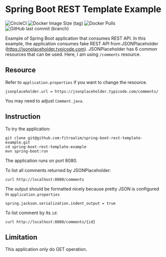 # Spring Boot REST Template Example

![CircleCI](https://img.shields.io/circleci/build/github/fitraalim/spring-boot-rest-template-example/main?style=for-the-badge) ![Docker Image Size (tag)](https://img.shields.io/docker/image-size/fitraalim/spring-boot-rest-template-example/latest?style=for-the-badge)  ![Docker Pulls](https://img.shields.io/docker/pulls/fitraalim/spring-boot-rest-template-example?style=for-the-badge) ![GitHub last commit (branch)](https://img.shields.io/github/last-commit/fitraalim/spring-boot-rest-template-example/main?style=for-the-badge)

Example of Spring Boot application that consumes REST API. In this example, the application consumes fake REST API from JSONPlaceholder (https://jsonplaceholder.typicode.com). JSONPlaceholder has 6 common resources that can be used. Here, I am using ```/comments``` resource.

## Resource

Refer to ```application.properties``` if you want to change the resource.

```
jsonplaceholder.url = https://jsonplaceholder.typicode.com/comments/
```

You may need to adjust ```Comment.java```.

## Instruction

To try the application:

```
git clone git@github.com:fitraalim/spring-boot-rest-template-example.git
cd spring-boot-rest-template-example
mvn spring-boot:run
```

The application runs on port 8080.

To list all comments returned by JSONPlaceholder:

```
curl http://localhost:8080/comments
```

The output should be formatted nicely because pretty JSON is configured in ```application.properties```

```
spring.jackson.serialization.indent_output = true
```

To list comment by its ``id``:

```
curl http://localhost:8080/comments/{id}
```

## Limitation

This application only do GET operation.
